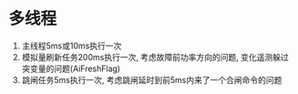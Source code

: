 # 多线程

1. 主线程5ms或10ms执行一次
2. 模拟量刷新任务200ms执行一次, 考虑故障前功率方向的问题, 变化遥测躲过突变量的问题(AiFreshFlag)
3. 跳闸任务5ms执行一次, 考虑跳闸延时到前5ms内来了一个合闸命令的问题
